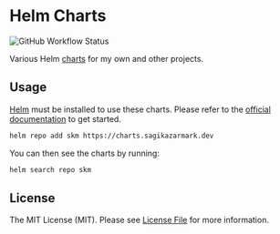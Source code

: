 # Helm Charts

![GitHub Workflow Status](https://img.shields.io/github/workflow/status/sagikazarmark/helm-charts/Release?style=flat-square)

Various Helm [charts](https://helm.sh/docs/topics/charts/) for my own and other projects.


## Usage

[Helm](https://helm.sh) must be installed to use these charts.
Please refer to the [official documentation](https://helm.sh/docs/intro/install/) to get started.

```bash
helm repo add skm https://charts.sagikazarmark.dev
```

You can then see the charts by running:

```bash
helm search repo skm
```


## License

The MIT License (MIT). Please see [License File](LICENSE) for more information.
